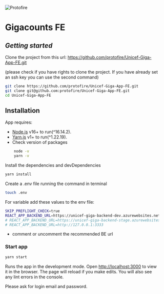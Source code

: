 ![Protofire](https://protofire.io/img/protofire.svg)

# Gigacounts FE

## _Getting started_

Clone the project from this url: https://github.com/protofire/Unicef-Giga-App-FE.git

(please check if you have rights to clone the project. If you have already set an ssh key you can use the second command)

```sh
git clone https://github.com/protofire/Unicef-Giga-App-FE.git
git clone git@github.com:protofire/Unicef-Giga-App-FE.git
cd Unicef-Giga-App-FE
```

## Installation

App requires:

- [Node.js](https://nodejs.org/) v16+ to run(^16.14.2).
- [Yarn.js](https://classic.yarnpkg.com/en/docs/install) v1+ to run(^1.22.19).
- Check version of packages

```sh
    node -v
    yarn -v
```

Install the dependencies and devDependencies

```sh
yarn install
```

Create a .env file running the command in terminal

```sh
touch .env
```

For variable add these values to the env file:

```sh
SKIP_PREFLIGHT_CHECK=true
REACT_APP_BACKEND_URL=https://unicef-giga-backend-dev.azurewebsites.net
# REACT_APP_BACKEND_URL=https://unicef-giga-backend-stage.azurewebsites.net
# REACT_APP_BACKEND_URL=http://127.0.0.1:3333
```

- comment or uncomment the recommended BE url

### Start app

```sh
yarn start
```

Runs the app in the development mode.
Open [http://localhost:3000](http://localhost:3000) to view it in the browser.
The page will reload if you make edits.
You will also see any lint errors in the console.

Please ask for login email and password.
